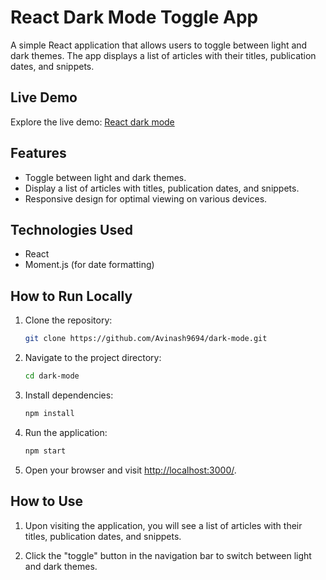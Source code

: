 # React Dark Mode Toggle App

A simple React application that allows users to toggle between light and dark themes. The app displays a list of articles with their titles, publication dates, and snippets.

## Live Demo

Explore the live demo: [React dark mode](https://react-toggle-theme.netlify.app/)

## Features

- Toggle between light and dark themes.
- Display a list of articles with titles, publication dates, and snippets.
- Responsive design for optimal viewing on various devices.

## Technologies Used

- React
- Moment.js (for date formatting)

## How to Run Locally

1. Clone the repository:

   ```bash
   git clone https://github.com/Avinash9694/dark-mode.git
   ```

2. Navigate to the project directory:

   ```bash
   cd dark-mode
   ```

3. Install dependencies:

   ```bash
   npm install
   ```

4. Run the application:

   ```bash
   npm start
   ```

5. Open your browser and visit [http://localhost:3000/](http://localhost:3000/).

## How to Use

1. Upon visiting the application, you will see a list of articles with their titles, publication dates, and snippets.

2. Click the "toggle" button in the navigation bar to switch between light and dark themes.
